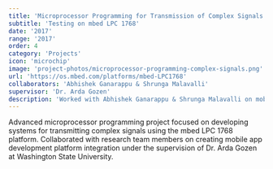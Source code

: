 ```yaml
---
title: 'Microprocessor Programming for Transmission of Complex Signals'
subtitle: 'Testing on mbed LPC 1768'
date: '2017'
range: '2017'
order: 4
category: 'Projects'
icon: 'microchip'
image: 'project-photos/microprocessor-programming-complex-signals.png'
url: 'https://os.mbed.com/platforms/mbed-LPC1768'
collaborators: 'Abhishek Ganarappu & Shrunga Malavalli'
supervisor: 'Dr. Arda Gozen'
description: 'Worked with Abhishek Ganarappu & Shrunga Malavalli on mobile app development platform for a research team led by Dr. Arda Gozen at WSU.'
---
```


Advanced microprocessor programming project focused on developing systems for transmitting complex signals using the mbed LPC 1768 platform. Collaborated with research team members on creating mobile app development platform integration under the supervision of Dr. Arda Gozen at Washington State University. 